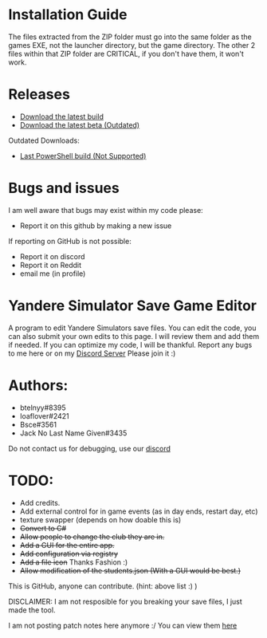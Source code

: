 # Installation Guide
The files extracted from the ZIP folder must go into the same folder as the games EXE, not the launcher directory, but the game directory.
The other 2 files within that ZIP folder are CRITICAL, if you don't have them, it won't work.

# Releases
* [Download the latest build](https://github.com/BTELNYY/yansimsavegameeditor/releases/download/v1.6.1/YanSimSaveEditor.v1.6.1.zip)
* [Download the latest beta (Outdated)](https://github.com/BTELNYY/yansimsavegameeditor/releases/download/v1.5-beta.4/YanSimSaveEditor.1.5.Beta.4.zip)

Outdated Downloads:
* [Last PowerShell build (Not Supported)](https://github.com/BTELNYY/yansimsavegameeditor/releases/download/v1.3.1/yansim.save.game.edit.v1.3.1.exe)

# Bugs and issues
I am well aware that bugs may exist within my code please:
* Report it on this github by making a new issue

If reporting on GitHub is not possible:
* Report it on discord
* Report it on Reddit
* email me (in profile)

# Yandere Simulator Save Game Editor
A program to edit Yandere Simulators save files.
You can edit the code, you can also submit your own edits to this page. I will review them and add them if needed.
If you can optimize my code, I will be thankful.
Report any bugs to me here or on my [Discord Server](https://discord.gg/P22tFkjTm3) Please join it :)

# Authors:
* btelnyy#8395
* loaflover#2421
* Bsce#3561
* Jack No Last Name Given#3435

Do not contact us for debugging, use our [discord](https://discord.gg/P22tFkjTm3)

# TODO:
* Add credits.
* Add external control for in game events (as in day ends, restart day, etc)
* texture swapper (depends on how doable this is)
* ~~Convert to C#~~
* ~~Allow people to change the club they are in.~~
* ~~Add a GUI for the entire app.~~
* ~~Add configuration via registry~~
* ~~Add a file icon~~ Thanks Fashion :)
* ~~Allow modification of the students.json (With a GUI would be best.)~~

This is GitHub, anyone can contribute. (hint: above list :) )

DISCLAIMER: I am not resposible for you breaking your save files, I just made the tool.

I am not posting patch notes here anymore :/ You can view them [here](https://github.com/BTELNYY/yansimsavegameeditor/releases)

